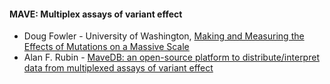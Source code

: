 #### MAVE: Multiplex assays of variant effect
* Doug Fowler - University of Washington, [Making and Measuring the Effects of Mutations on a Massive Scale](https://www.biotech.wisc.edu/webcams?lecture=20170223_1330)
* Alan F. Rubin - [MaveDB: an open-source platform to distribute/interpret data from multiplexed assays of variant effect](https://genomebiology.biomedcentral.com/articles/10.1186/s13059-019-1845-6)

